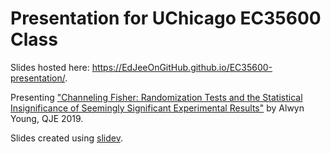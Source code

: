 # Presentation for UChicago EC35600 Class

Slides hosted here: https://EdJeeOnGitHub.github.io/EC35600-presentation/.

Presenting ["Channeling Fisher: Randomization Tests and the Statistical Insignificance of Seemingly Significant Experimental Results"](https://academic.oup.com/qje/article/134/2/557/5195544) by Alwyn Young, QJE 2019.

Slides created using [slidev](https://sli.dev/).
